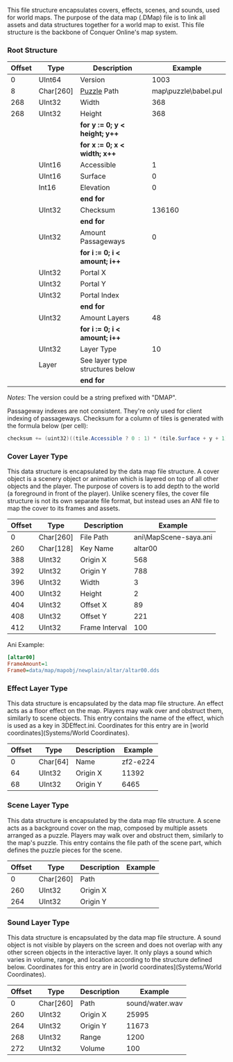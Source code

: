 This file structure encapsulates covers, effects, scenes, and sounds, used for world maps. The purpose of the data map (.DMap) file is to link all assets and data structures together for a world map to exist. This file structure is the backbone of Conquer Online's map system.

### Root Structure

| Offset | Type | Description | Example |
| ------ | ---- | ----------- | ------- |
| 0 | UInt64 | Version | 1003 |
| 8 | Char[260] | [Puzzle](Files/Pul) Path | map\\puzzle\\babel.pul |
| 268 | UInt32 | Width | 368 |
| 268 | UInt32 | Height | 368 |
||| **for y := 0; y < height; y++** |
||| **for x := 0; x < width; x++** |
| | UInt16 | Accessible | 1 |
| | UInt16 | Surface | 0 |
| | Int16 | Elevation | 0 |
||| **end for** |
| | UInt32 | Checksum | 136160 |
||| **end for** |
| | UInt32 | Amount Passageways | 0 |
||| **for i := 0; i < amount; i++** |
| | UInt32 | Portal X | |
| | UInt32 | Portal Y | |
| | UInt32 | Portal Index | |
||| **end for** |
| | UInt32 | Amount Layers | 48 |
||| **for i := 0; i < amount; i++** |
| | UInt32 | Layer Type | 10 |
| | Layer | See layer type structures below | |
||| **end for** |

*Notes:* The version could be a string prefixed with "DMAP". 

Passageway indexes are not consistent. They're only used for client indexing of passageways. Checksum for a column of tiles is generated with the formula below (per cell):
```cs
checksum += (uint32)((tile.Accessible ? 0 : 1) * (tile.Surface + y + 1) + (tile.Elevation + 2) * (tile.Surface + x + 1));
```

### Cover Layer Type
This data structure is encapsulated by the data map file structure. A cover object is a scenery object or animation which is layered on top of all other objects and the player. The purpose of covers is to add depth to the world (a foreground in front of the player). Unlike scenery files, the cover file structure is not its own separate file format, but instead uses an ANI file to map the cover to its frames and assets.

| Offset | Type | Description | Example |
| ------ | ---- | ----------- | ------- |
| 0 | Char[260] | File Path | ani\MapScene-saya.ani |
| 260 | Char[128] | Key Name | altar00 |
| 388 | UInt32 | Origin X | 568 |
| 392 | UInt32 | Origin Y | 788 |
| 396 | UInt32 | Width | 3 |
| 400 | UInt32 | Height | 2 |
| 404 | UInt32 | Offset X | 89 |
| 408 | UInt32 | Offset Y | 221 |
| 412 | UInt32 | Frame Interval | 100 |

Ani Example:
```ini
[altar00]
FrameAmount=1
Frame0=data/map/mapobj/newplain/altar/altar00.dds
```

### Effect Layer Type
This data structure is encapsulated by the data map file structure. An effect acts as a floor effect on the map. Players may walk over and obstruct them, similarly to scene objects. This entry contains the name of the effect, which is used as a key in 3DEffect.ini. Coordinates for this entry are in [world coordinates](Systems/World Coordinates).

| Offset | Type | Description | Example |
| ------ | ---- | ----------- | ------- |
| 0 | Char[64] | Name | zf2-e224 |
| 64 | UInt32 | Origin X | 11392 |
| 68 | UInt32 | Origin Y | 6465 |

### Scene Layer Type
This data structure is encapsulated by the data map file structure. A scene acts as a background cover on the map, composed by multiple assets arranged as a puzzle. Players may walk over and obstruct them, similarly to the map's puzzle. This entry contains the file path of the scene part, which defines the puzzle pieces for the scene.

| Offset | Type | Description | Example |
| ------ | ---- | ----------- | ------- |
| 0 | Char[260] | Path | |
| 260 | UInt32 | Origin X | |
| 264 | UInt32 | Origin Y | |

### Sound Layer Type
This data structure is encapsulated by the data map file structure. A sound object is not visible by players on the screen and does not overlap with any other screen objects in the interactive layer. It only plays a sound which varies in volume, range, and location according to the structure defined below. Coordinates for this entry are in [world coordinates](Systems/World Coordinates).

| Offset | Type | Description | Example |
| ------ | ---- | ----------- | ------- |
| 0 | Char[260] | Path | sound/water.wav |
| 260 | UInt32 | Origin X | 25995 |
| 264 | UInt32 | Origin Y | 11673 |
| 268 | UInt32 | Range | 1200 |
| 272 | UInt32 | Volume | 100 |